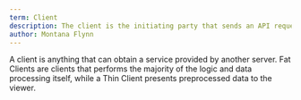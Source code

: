 ```yaml
---
term: Client
description: The client is the initiating party that sends an API request. Often times there will be many clients consuming the same API.
author: Montana Flynn
---
```


A client is anything that can obtain a service provided by another server. Fat Clients are clients that performs the majority of the logic and data processing itself, while a Thin Client presents preprocessed data to the viewer.
